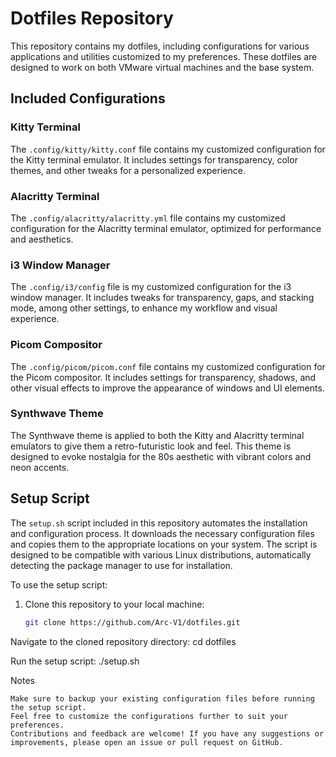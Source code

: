 # Dotfiles Repository

This repository contains my dotfiles, including configurations for various applications and utilities customized to my preferences. These dotfiles are designed to work on both VMware virtual machines and the base system.

## Included Configurations

### Kitty Terminal

The `.config/kitty/kitty.conf` file contains my customized configuration for the Kitty terminal emulator. It includes settings for transparency, color themes, and other tweaks for a personalized experience.

### Alacritty Terminal

The `.config/alacritty/alacritty.yml` file contains my customized configuration for the Alacritty terminal emulator, optimized for performance and aesthetics.

### i3 Window Manager

The `.config/i3/config` file is my customized configuration for the i3 window manager. It includes tweaks for transparency, gaps, and stacking mode, among other settings, to enhance my workflow and visual experience.

### Picom Compositor

The `.config/picom/picom.conf` file contains my customized configuration for the Picom compositor. It includes settings for transparency, shadows, and other visual effects to improve the appearance of windows and UI elements.

### Synthwave Theme

The Synthwave theme is applied to both the Kitty and Alacritty terminal emulators to give them a retro-futuristic look and feel. This theme is designed to evoke nostalgia for the 80s aesthetic with vibrant colors and neon accents.

## Setup Script

The `setup.sh` script included in this repository automates the installation and configuration process. It downloads the necessary configuration files and copies them to the appropriate locations on your system. The script is designed to be compatible with various Linux distributions, automatically detecting the package manager to use for installation.

To use the setup script:

1. Clone this repository to your local machine:

   ```bash
   git clone https://github.com/Arc-V1/dotfiles.git


Navigate to the cloned repository directory:
cd dotfiles


Run the setup script:
./setup.sh



Notes

    Make sure to backup your existing configuration files before running the setup script.
    Feel free to customize the configurations further to suit your preferences.
    Contributions and feedback are welcome! If you have any suggestions or improvements, please open an issue or pull request on GitHub.


    
